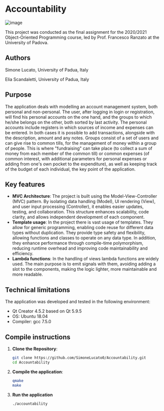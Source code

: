 # Accountability

![image](https://github.com/user-attachments/assets/d1f75365-0d0d-4dcb-9caf-bb0971f239dc)

This project was conducted as the final assignment for the 2020/2021 Object-Oriented Programming course, led by Prof. Francesco Ranzato at the University of Padova.

## Authors
Simone Lucato, University of Padua, Italy

Elia Scandaletti, University of Padua, Italy

## Purpose
The application deals with modelling an account management system, both personal and non-personal. The user, after logging in login or registration, will find his personal accounts on the one hand, and the groups to which he/she belongs on the other, both sorted by last activity. The personal accounts include registers in which sources of income and expenses can be entered. In both cases it is possible to add transactions, alongside with the description, amount and any notes. Groups consist of a set of users and can give rise to common tills, for the management of money within a group of people. This is where "fundraising" can take place (to collect a sum of money from each member of the common till) or common expenses (of common interest, with additional parameters for personal expenses or adding from one's own pocket to the expenditure), as well as keeping track of the budget of each individual, the key point of the application.

## Key features
- **MVC Architecture**: The project is built using the Model-View-Controller (MVC) pattern. By isolating data handling (Model), UI rendering (View), and user input processing (Controller), it enables easier updates, testing, and collaboration. This structure enhances scalability, code clarity, and allows independent development of each component.
- **Template usage**: In the project there is vast usage of templates. They allow for generic programming, enabling code reuse for different data types without duplication. They provide type safety and flexibility, allowing functions and classes to operate on any data type. In addition, they enhance performance through compile-time polymorphism, reducing runtime overhead and improving code maintainability and efficiency.
- **Lambda functions**: In the handling of views lambda functions are widely used. The main purpose is to emit signals with them, avoiding adding a slot to the components, making the logic lighter, more maintainable and more readable. 

## Technical limitations
The application was developed and tested in the following environment:
- Qt Creator 4.5.2 based on Qt 5.9.5
- OS: Ubuntu 18.04
- Compiler: gcc 7.5.0

## Compile instructions

1. **Clone the Repository**:

   ```bash
   git clone https://github.com/SimoneLucato0/Accountability.git
   cd Accountability
   ```
   
3. **Compile the application**:

   ```bash
   qmake
   make
   ```
   
5. **Run the application**

    ```bash
    ./accountability
    ```
